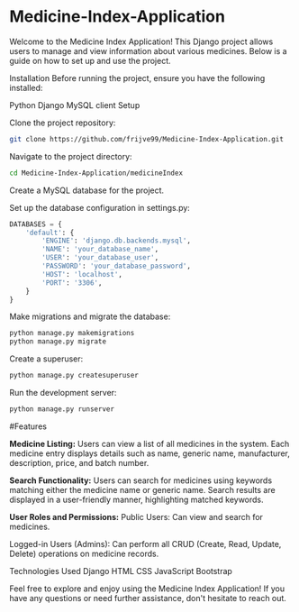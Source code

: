 # Medicine-Index-Application


Welcome to the Medicine Index Application! This Django project allows users to manage and view information about various medicines. Below is a guide on how to set up and use the project.

Installation
Before running the project, ensure you have the following installed:

Python
Django
MySQL client
Setup


Clone the project repository:

```bash
git clone https://github.com/frijve99/Medicine-Index-Application.git
```


Navigate to the project directory:
```bash
cd Medicine-Index-Application/medicineIndex
```

Create a MySQL database for the project.

Set up the database configuration in settings.py:

```python
DATABASES = {
    'default': {
        'ENGINE': 'django.db.backends.mysql',
        'NAME': 'your_database_name',
        'USER': 'your_database_user',
        'PASSWORD': 'your_database_password',
        'HOST': 'localhost',
        'PORT': '3306',
    }
}
```
Make migrations and migrate the database:
```python
python manage.py makemigrations
python manage.py migrate
```
Create a superuser:
```python
python manage.py createsuperuser
```
Run the development server:
```python
python manage.py runserver
```

#Features

**Medicine Listing:**
Users can view a list of all medicines in the system.
Each medicine entry displays details such as name, generic name, manufacturer, description, price, and batch number.

**Search Functionality:**
Users can search for medicines using keywords matching either the medicine name or generic name.
Search results are displayed in a user-friendly manner, highlighting matched keywords.

**User Roles and Permissions:**
Public Users:
Can view and search for medicines.

Logged-in Users (Admins):
Can perform all CRUD (Create, Read, Update, Delete) operations on medicine records.



Technologies Used
Django
HTML
CSS
JavaScript
Bootstrap


Feel free to explore and enjoy using the Medicine Index Application! If you have any questions or need further assistance, don't hesitate to reach out.
